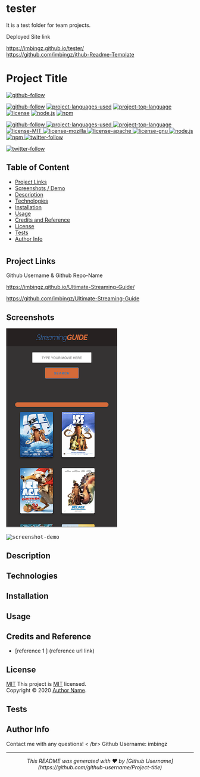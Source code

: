 # tester
It is a test folder for team projects. 

Deployed Site link 

 https://imbingz.github.io/tester/<br>
 https://github.com/imbingz/ithub-Readme-Template<br>

 # Project Title

 [![github-follow](https://img.shields.io/github/followers/imbingz?label=Follow&logoColor=purple&style=social)](https://github.com/imbingz)
 
  [![github-follow](https://img.shields.io/github/followers/imbingz?label=Follow&logoColor=purple&style=social)](https://github.com/imbingz)
  [![project-languages-used](https://img.shields.io/github/languages/count/imbingz/tester?color=important)](https://github.com/imbingz/tester)
  [![project-top-language](https://img.shields.io/github/languages/top/imbingz/tester?color=blueviolet)](https://github.com/imbingz/tester)
  [![license](https://img.shields.io/badge/License-MIT-brightgreen.svg)](https://choosealicense.com/licenses/mit/)
  [![node.js](https://https://img.shields.io/node/v/c?color=blueviolet)](https://nodejs.org/en/)
  [![npm](https://https://img.shields.io/npm/v/npm?color=important&logo=npm)](https://www.npmjs.com/package/inquirer)
 
 
 
<p >
  <a href="https://github.com/imbingz" target="_blank">
    <img src="https://img.shields.io/github/followers/imbingz?label=Follow&logoColor=purple&style=social" alt="github-follow">
  </a>
 <a href="https://github.com/imbingz/tester" target="_blank">
    <img src="https://img.shields.io/github/languages/count/imbingz/tester?color=important" alt="project-languages-used">
  </a>
 
 <a href="https://github.com/imbingz/tester" target="_blank">
    <img src="https://img.shields.io/github/languages/top/imbingz/tester?color=blueviolet" alt="project-top-language">
  </a>
  <a href="https://choosealicense.com/licenses/mit/" target="_blank">
    <img alt="license-MIT" src="https://img.shields.io/badge/License-MIT-brightgreen.svg" />
  </a>
  <a href="https://choosealicense.com/licenses/mpl-2.0/" target="_blank">
    <img alt="license-mozilla" src="https://img.shields.io/badge/License-Mozilla%20PL%202.0-blue.svg" />
  </a>
  <a href="https://choosealicense.com/licenses/apache-2.0/"  target="_blank">
    <img alt="license-apache" src="https://img.shields.io/badge/License-Apache%202.0-brightgreen.svg" />
  </a>
  <a href="https://choosealicense.com/licenses/gpl-3.0/"  target="_blank">
    <img alt="license-gnu" src="https://img.shields.io/badge/License-GPLv3-success.svg" />
  </a>
  <a href="https://nodejs.org/en/" target="_blank">
    <img alt="node.js" src="https://img.shields.io/node/v/c?color=blueviolet" />
  </a>
  <a href="https://www.npmjs.com/package/inquirer" target="_blank">
    <img alt="npm" src="https://img.shields.io/npm/v/npm?color=important&logo=npm" />
  </a>
  <a href="https://twitter.com/imbingz" target="_blank">
    <img alt="twitter-follow" src="https://img.shields.io/twitter/follow/imbingz?label=Follow&style=social" />
  </a>
</p>
<a href="https://twitter.com/imbingz" target="_blank">
    <img alt="twitter-follow" src="https://img.shields.io/twitter/follow/undefined?label=Follow&style=social" />
  </a>

## Table of Content
* [ Project Links ](#Project-Links)
* [ Screenshots / Demo ](#Screenshots)
* [ Description ](#Desciption)
* [ Technologies ](#Technologies)
* [ Installation ](#Installation)
* [ Usage ](#Usage)
* [ Credits and Reference ](#Credits-and-Reference)
* [ License ](#License)
* [ Tests ](#Tests)
* [ Author Info ](#Author-info)
#


##  Project Links

Github Username & Github Repo-Name

https://imbingz.github.io/Ultimate-Streaming-Guide/

https://github.com/imbingz/Ultimate-Streaming-Guide



## Screenshots 
<kbd>![screenshot-demo](./assets/images/m1.png)</kbd>

<kbd>![screenshot-demo]("unfefined")</kbd>


## Description 


## Technologies 


## Installation


##  Usage 


## Credits and Reference
* [reference 1 ] (reference url link)

## License
[MIT](MIT)
This project is [MIT](https://choosealicense.com/licenses/mit/) licensed.<br />
Copyright © 2020 [Author Name](https://github.com/github-username).

## Tests

## Author Info
Contact me with any questions! < /br>
Github Username: imbingz
<hr>
<p align='center'><i>
This README was generated with ❤️ by [Github Username](https://github.com/github-username/Project-title)
 </i></p>


